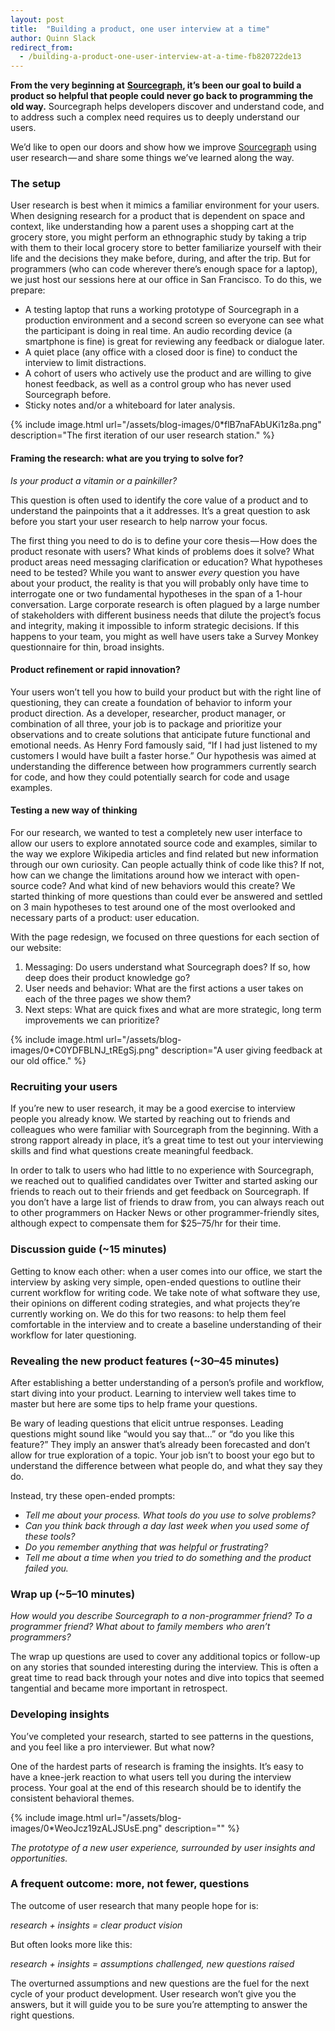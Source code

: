 ```yaml
---
layout: post
title:  "Building a product, one user interview at a time"
author: Quinn Slack
redirect_from: 
  - /building-a-product-one-user-interview-at-a-time-fb820722de13
---
```


**From the very beginning at** [**Sourcegraph**](https://sourcegraph.com)**, it’s been our goal to build a product so helpful that people could never go back to programming the old way.** Sourcegraph helps developers discover and understand code, and to address such a complex need requires us to deeply understand our users.

We’d like to open our doors and show how we improve [Sourcegraph](https://sourcegraph.com) using user research — and share some things we’ve learned along the way.

### The setup

User research is best when it mimics a familiar environment for your users. When designing research for a product that is dependent on space and context, like understanding how a parent uses a shopping cart at the grocery store, you might perform an ethnographic study by taking a trip with them to their local grocery store to better familiarize yourself with their life and the decisions they make before, during, and after the trip. But for programmers (who can code wherever there’s enough space for a laptop), we just host our sessions here at our office in San Francisco. To do this, we prepare:

*   A testing laptop that runs a working prototype of Sourcegraph in a production environment and a second screen so everyone can see what the participant is doing in real time. An audio recording device (a smartphone is fine) is great for reviewing any feedback or dialogue later.
*   A quiet place (any office with a closed door is fine) to conduct the interview to limit distractions.
*   A cohort of users who actively use the product and are willing to give honest feedback, as well as a control group who has never used Sourcegraph before.
*   Sticky notes and/or a whiteboard for later analysis.

{% include image.html url="/assets/blog-images/0*flB7naFAbUKi1z8a.png" description="The first iteration of our user research station." %}

#### Framing the research: what are you trying to solve for?

_Is your product a vitamin or a painkiller?_

This question is often used to identify the core value of a product and to understand the painpoints that a it addresses. It’s a great question to ask before you start your user research to help narrow your focus.

The first thing you need to do is to define your core thesis — How does the product resonate with users? What kinds of problems does it solve? What product areas need messaging clarification or education? What hypotheses need to be tested? While you want to answer _every_ question you have about your product, the reality is that you will probably only have time to interrogate one or two fundamental hypotheses in the span of a 1-hour conversation. Large corporate research is often plagued by a large number of stakeholders with different business needs that dilute the project’s focus and integrity, making it impossible to inform strategic decisions. If this happens to your team, you might as well have users take a Survey Monkey questionnaire for thin, broad insights.

#### Product refinement or rapid innovation?

Your users won’t tell you how to build your product but with the right line of questioning, they can create a foundation of behavior to inform your product direction. As a developer, researcher, product manager, or combination of all three, your job is to package and prioritize your observations and to create solutions that anticipate future functional and emotional needs. As Henry Ford famously said, “If I had just listened to my customers I would have built a faster horse.” Our hypothesis was aimed at understanding the difference between how programmers currently search for code, and how they could potentially search for code and usage examples.

#### Testing a new way of thinking

For our research, we wanted to test a completely new user interface to allow our users to explore annotated source code and examples, similar to the way we explore Wikipedia articles and find related but new information through our own curiosity. Can people actually think of code like this? If not, how can we change the limitations around how we interact with open-source code? And what kind of new behaviors would this create? We started thinking of more questions than could ever be answered and settled on 3 main hypotheses to test around one of the most overlooked and necessary parts of a product: user education.

With the page redesign, we focused on three questions for each section of our website:

1.  Messaging: Do users understand what Sourcegraph does? If so, how deep does their product knowledge go?
2.  User needs and behavior: What are the first actions a user takes on each of the three pages we show them?
3.  Next steps: What are quick fixes and what are more strategic, long term improvements we can prioritize?

{% include image.html url="/assets/blog-images/0*C0YDFBLNJ_tREgSj.png" description="A user giving feedback at our old office." %}

### Recruiting your users

If you’re new to user research, it may be a good exercise to interview people you already know. We started by reaching out to friends and colleagues who were familiar with Sourcegraph from the beginning. With a strong rapport already in place, it’s a great time to test out your interviewing skills and find what questions create meaningful feedback.

In order to talk to users who had little to no experience with Sourcegraph, we reached out to qualified candidates over Twitter and started asking our friends to reach out to their friends and get feedback on Sourcegraph. If you don’t have a large list of friends to draw from, you can always reach out to other programmers on Hacker News or other programmer-friendly sites, although expect to compensate them for $25–75/hr for their time.

### Discussion guide (~15 minutes)

Getting to know each other: when a user comes into our office, we start the interview by asking very simple, open-ended questions to outline their current workflow for writing code. We take note of what software they use, their opinions on different coding strategies, and what projects they’re currently working on. We do this for two reasons: to help them feel comfortable in the interview and to create a baseline understanding of their workflow for later questioning.

### Revealing the new product features (~30–45 minutes)

After establishing a better understanding of a person’s profile and workflow, start diving into your product. Learning to interview well takes time to master but here are some tips to help frame your questions.

Be wary of leading questions that elicit untrue responses. Leading questions might sound like “would you say that…” or “do you like this feature?” They imply an answer that’s already been forecasted and don’t allow for true exploration of a topic. Your job isn’t to boost your ego but to understand the difference between what people do, and what they say they do.

Instead, try these open-ended prompts:

*   _Tell me about your process. What tools do you use to solve problems?_
*   _Can you think back through a day last week when you used some of these tools?_
*   _Do you remember anything that was helpful or frustrating?_
*   _Tell me about a time when you tried to do something and the product failed you._

### Wrap up (~5–10 minutes)

_How would you describe Sourcegraph to a non-programmer friend? To a programmer friend? What about to family members who aren’t programmers?_

The wrap up questions are used to cover any additional topics or follow-up on any stories that sounded interesting during the interview. This is often a great time to read back through your notes and dive into topics that seemed tangential and became more important in retrospect.

### Developing insights

You’ve completed your research, started to see patterns in the questions, and you feel like a pro interviewer. But what now?

One of the hardest parts of research is framing the insights. It’s easy to have a knee-jerk reaction to what users tell you during the interview process. Your goal at the end of this research should be to identify the consistent behavioral themes.

{% include image.html url="/assets/blog-images/0*WeoJcz19zALJSUsE.png" description="" %}

_The prototype of a new user experience, surrounded by user insights and opportunities._

### A frequent outcome: more, not fewer, questions

The outcome of user research that many people hope for is:

_research + insights = clear product vision_

But often looks more like this:

_research + insights = assumptions challenged, new questions raised_

The overturned assumptions and new questions are the fuel for the next cycle of your product development. User research won’t give you the answers, but it will guide you to be sure you’re attempting to answer the right questions.